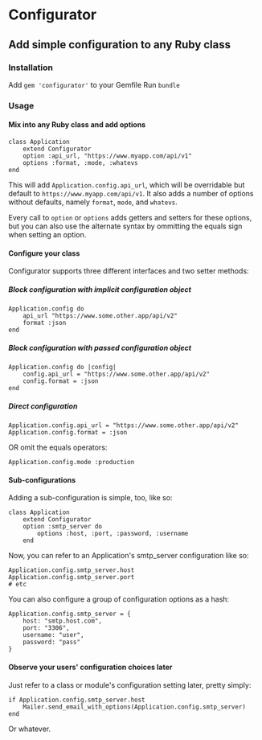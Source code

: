 # Configurator
## Add simple configuration to any Ruby class

### Installation
Add `gem 'configurator'` to your Gemfile
Run `bundle`

### Usage

#### Mix into any Ruby class and add options
```
class Application
	extend Configurator
	option :api_url, "https://www.myapp.com/api/v1"
	options :format, :mode, :whatevs
end
```

This will add `Application.config.api_url`, which will be overridable but default
to `https://www.myapp.com/api/v1`. It also adds a number of options without
defaults, namely `format`, `mode`, and `whatevs`.

Every call to `option` or `options` adds getters and setters for these options,
but you can also use the alternate syntax by ommitting the equals sign when setting
an option.

#### Configure your class
Configurator supports three different interfaces and two setter methods:

##### Block configuration with implicit configuration object
```
Application.config do
	api_url "https://www.some.other.app/api/v2"
	format :json
end
```

##### Block configuration with passed configuration object
```
Application.config do |config|
	config.api_url = "https://www.some.other.app/api/v2"
	config.format = :json
end
```


##### Direct configuration
```
Application.config.api_url = "https://www.some.other.app/api/v2"
Application.config.format = :json
```

OR omit the equals operators:

```
Application.config.mode :production
```

#### Sub-configurations
Adding a sub-configuration is simple, too, like so:

```
class Application
	extend Configurator
	option :smtp_server do
		options :host, :port, :password, :username
	end
```

Now, you can refer to an Application's smtp_server configuration like so:

```
Application.config.smtp_server.host
Application.config.smtp_server.port
# etc
```

You can also configure a group of configuration options as a hash:

```
Application.config.smtp_server = {
	host: "smtp.host.com",
	port: "3306",
	username: "user",
	password: "pass"
}
```

#### Observe your users' configuration choices later

Just refer to a class or module's configuration setting later, pretty simply:

```
if Application.config.smtp_server.host
	Mailer.send_email_with_options(Application.config.smtp_server)
end
```

Or whatever.